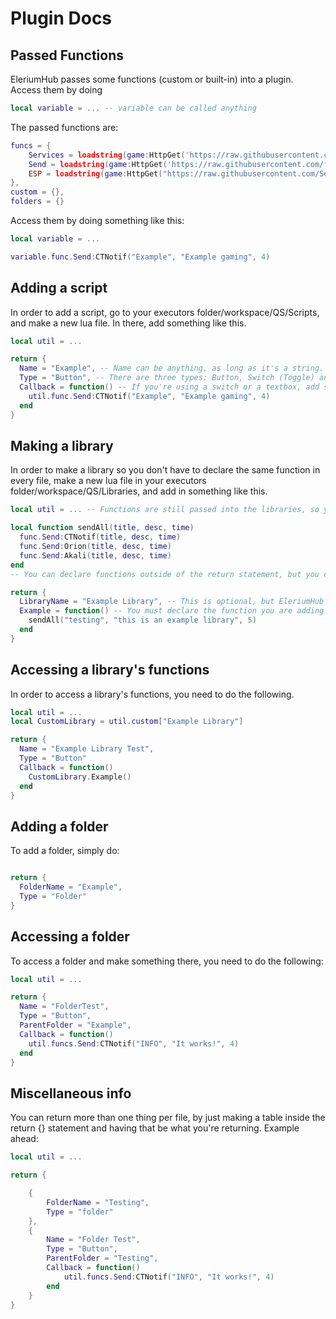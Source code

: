 # Plugin Docs

## Passed Functions

EleriumHub passes some functions (custom or built-in) into a plugin. Access them by doing 
```lua
local variable = ... -- variable can be called anything
```
The passed functions are:
```lua
funcs = {
	Services = loadstring(game:HttpGet('https://raw.githubusercontent.com/fheahdythdr/FloppaMods/main/Utilities/Services.lua'))(),
	Send = loadstring(game:HttpGet('https://raw.githubusercontent.com/fheahdythdr/FloppaMods/main/Utilities/Notifications.lua'))():Init(),
	ESP = loadstring(game:HttpGet("https://raw.githubusercontent.com/SerinUtilities/Kiriot-ESP-Library/main/main.lua"))()
}, 
custom = {},
folders = {}
```
Access them by doing something like this:
```lua
local variable = ...

variable.func.Send:CTNotif("Example", "Example gaming", 4)
```

## Adding a script

In order to add a script, go to your executors folder/workspace/QS/Scripts, and make a new lua file. In there, add something like this.
```lua
local util = ...

return {
  Name = "Example", -- Name can be anything, as long as it's a string.
  Type = "Button", -- There are three types: Button, Switch (Toggle) and Textbox.
  Callback = function() -- If you're using a switch or a textbox, add something between the () to declare it as a parameter.
    util.func.Send:CTNotif("Example", "Example gaming", 4)
  end
}
```

## Making a library

In order to make a library so you don't have to declare the same function in every file, make a new lua file in your executors folder/workspace/QS/Libraries, and add in something like this.
```lua
local util = ... -- Functions are still passed into the libraries, so you can use functions from other libraries.

local function sendAll(title, desc, time)
  func.Send:CTNotif(title, desc, time)
  func.Send:Orion(title, desc, time)
  func.Send:Akali(title, desc, time)
end
-- You can declare functions outside of the return statement, but you cannot return a function directly.

return {
  LibraryName = "Example Library", -- This is optional, but EleriumHub will use the filename if this isn't provided.
  Example = function() -- You must declare the function you are adding in the table you return.
    sendAll("testing", "this is an example library", 5)
  end
}
```

## Accessing a library's functions

In order to access a library's functions, you need to do the following.
```lua
local util = ...
local CustomLibrary = util.custom["Example Library"]

return {
  Name = "Example Library Test",
  Type = "Button"
  Callback = function()
    CustomLibrary.Example()
  end
}
```

## Adding a folder

To add a folder, simply do:

```lua

return {
  FolderName = "Example",
  Type = "Folder"
}

```

## Accessing a folder

To access a folder and make something there, you need to do the following:

```lua
local util = ...

return {
  Name = "FolderTest",
  Type = "Button",
  ParentFolder = "Example",
  Callback = function()
    util.funcs.Send:CTNotif("INFO", "It works!", 4)
  end
}
```

## Miscellaneous info

You can return more than one thing per file, by just making a table inside the return {} statement and having that be what you're returning. Example ahead:

```lua
local util = ...

return {

    {
        FolderName = "Testing",
        Type = "folder"
    },
    {
        Name = "Folder Test",
        Type = "Button",
        ParentFolder = "Testing",
        Callback = function()
            util.funcs.Send:CTNotif("INFO", "It works!", 4)
        end
    }
}
```
